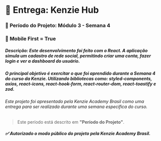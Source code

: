 # 🏁 Entrega: Kenzie Hub

### :date: **Período do Projeto:** Módulo 3 - Semana 4
### :iphone: **Mobile First =** True


##### **Descrição:** Este desenvolvimento foi feito com o React. A aplicação simula um cadastro de rede social, permitindo criar uma conta, fazer login e ver a dashboard do usuário.

##### O principal objetivo é exercitar o que foi aprendido durante a Semana 4 do curso da Kenzie. Utilizando bibliotecas como: styled-components, axios, react-icons, react-hook-form, react-router-dom, react-toastify e zod.

###### Este projeto foi apresentado pela Kenzie Academy Brasil como uma entrega para ser realizada durante uma semana específica do curso.
> Este período está descrito em **"Período do Projeto"**.

##### :white_check_mark: Autorizado o modo público do projeto pela Kenzie Academy Brasil.